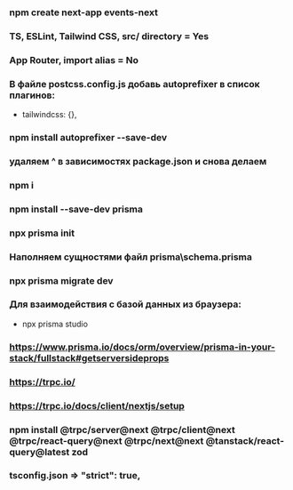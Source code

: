 ### npm create next-app events-next

### TS, ESLint, Tailwind CSS, src/ directory = Yes
### App Router, import alias = No

### В файле postcss.config.js добавь autoprefixer в список плагинов:
- tailwindcss: {},

### npm install autoprefixer --save-dev

### удаляем ^ в зависимостях package.json и снова делаем
### npm i

### npm install --save-dev prisma

### npx prisma init

### Наполняем сущностями файл prisma\schema.prisma
### npx prisma migrate dev
### Для взаимодействия с базой данных из браузера:
- npx prisma studio

### https://www.prisma.io/docs/orm/overview/prisma-in-your-stack/fullstack#getserversideprops

### https://trpc.io/
### https://trpc.io/docs/client/nextjs/setup
### npm install @trpc/server@next @trpc/client@next @trpc/react-query@next @trpc/next@next @tanstack/react-query@latest zod
### tsconfig.json => "strict": true,


